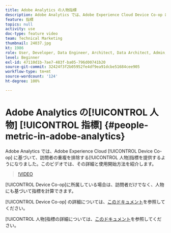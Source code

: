 ```yaml
---
title: Adobe Analytics の人物指標
description: Adobe Analytics では、Adobe Experience Cloud Device Co-op に基づいて、訪問者の重複を排除する人物指標を提供するようになりました。このビデオでは、その詳細と使用開始方法を紹介します。
feature: 指標
topics: null
activity: use
doc-type: feature video
team: Technical Marketing
thumbnail: 24037.jpg
kt: 1986
role: User, Developer, Data Engineer, Architect, Data Architect, Admin, Leader
level: Beginner
exl-id: 47110d1b-7ae7-483f-ba05-796d00741b20
source-git-commit: 32424f3f2b05952fe4df9ea91dcbe51684cee905
workflow-type: tm+mt
source-wordcount: '124'
ht-degree: 100%

---
```


# Adobe Analytics の[!UICONTROL 人物] [!UICONTROL 指標] {#people-metric-in-adobe-analytics}

Adobe Analytics では、Adobe Experience Cloud [!UICONTROL Device Co-op] に基づいて、訪問者の重複を排除する[!UICONTROL 人物]指標を提供するようになりました。このビデオでは、その詳細と使用開始方法を紹介します。

>[!VIDEO](https://video.tv.adobe.com/v/24037/?quality=12)

[!UICONTROL Device Co-op]に所属している場合は、訪問者だけでなく、人物にも基づいて指標を計算できます。

[!UICONTROL Device Co-op] の詳細については、[このドキュメント](https://marketing.adobe.com/resources/help/ja_JP/mcdc/)を参照してください。

[!UICONTROL 人物]指標の詳細については、[このドキュメント](https://marketing.adobe.com/resources/help/ja_JP/mcdc/mcdc-people.html)を参照してください。
